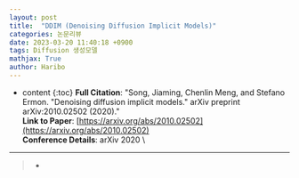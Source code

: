 ```yaml
---
layout: post
title:  "DDIM (Denoising Diffusion Implicit Models)"
categories: 논문리뷰
date: 2023-03-20 11:40:18 +0900
tags: Diffusion 생성모델
mathjax: True
author: Haribo
---
```

* content
{:toc}
**Full Citation**: "Song, Jiaming, Chenlin Meng, and Stefano Ermon. "Denoising diffusion implicit models." arXiv preprint arXiv:2010.02502 (2020)."\
**Link to Paper**: [https://arxiv.org/abs/2010.02502](https://arxiv.org/abs/2010.02502) \
**Conference Details**: arXiv 2020 \

---

>* 





 





















